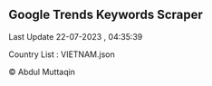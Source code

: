 

## Google Trends Keywords Scraper 
 
Last Update 22-07-2023 , 04:35:39

Country List :
VIETNAM.json



© Abdul Muttaqin 
